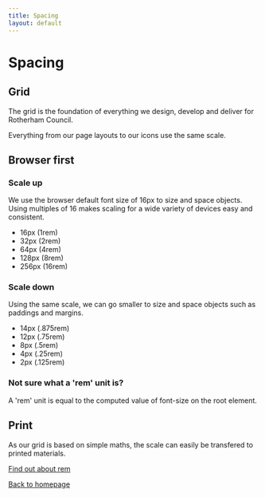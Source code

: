 ```yaml
---
title: Spacing
layout: default
---
```


# Spacing

## Grid

The grid is the foundation of everything we design, develop and deliver for Rotherham Council.

Everything from our page layouts to our icons use the same scale.

## Browser first

### Scale up

We use the browser default font size of 16px to size and space objects. Using multiples of 16 makes scaling for a wide variety of devices easy and consistent.

- 16px (1rem)
- 32px (2rem)
- 64px (4rem)
- 128px (8rem)
- 256px (16rem)

### Scale down

Using the same scale, we can go smaller to size and space objects such as paddings and margins.

- 14px (.875rem)
- 12px (.75rem)
- 8px (.5rem)
- 4px (.25rem)
- 2px (.125rem)

### Not sure what a 'rem' unit is?

A 'rem' unit is equal to the computed value of font-size on the root element.

## Print

As our grid is based on simple maths, the scale can easily be transfered to printed materials.

[Find out about rem](https://www.w3.org/TR/css-values-3/#rem)

[Back to homepage](/styleguide/)
